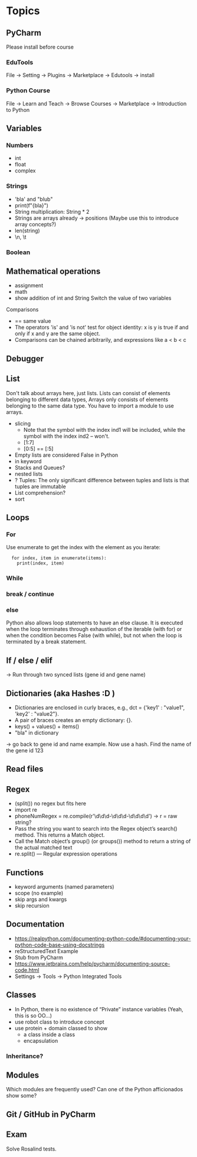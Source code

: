 # Topics
## PyCharm

Please install before course

### EduTools
File -> Setting -> Plugins -> Marketplace -> Edutools -> install

### Python Course
File -> Learn and Teach -> Browse Courses -> Marketplace -> Introduction to Python

## Variables
### Numbers

- int
- float
- complex

### Strings
- 'bla' and "blub"
- print(f"{bla}")
- String multiplication: String * 2
- Strings are arrays already -> positions (Maybe use this to introduce array concepts?)
- len(string)
- \n, \t

### Boolean

## Mathematical operations

- assignment
- math
- show addition of int and String
Switch the value of two variables

Comparisons
- == same value
- The operators 'is' and 'is not' test for object identity: x is y is true if and only if x and y are the same object.
- Comparisons can be chained arbitrarily, and expressions like a < b < c 
## Debugger

## List
Don't talk about arrays here, just lists.
Lists can consist of elements belonging to different data types, 
Arrays only consists of elements belonging to the same data type. 
You have to import a module to use arrays.
- slicing
  - Note that the symbol with the index ind1 will be included, while the symbol with the index ind2 – won't.
  - [1:7] 
  - [0:5] == [:5]
- Empty lists are considered False in Python
- in keyword
- Stacks and Queues?
- nested lists
- ? Tuples: The only significant difference between tuples and lists is that tuples are immutable
- List comprehension?
- sort

## Loops
### For

Use enumerate to get the index with the element as you iterate:
```
  for index, item in enumerate(items):
    print(index, item)
```

### While

### break / continue
### else

Python also allows loop statements to have an else clause. It is executed when the loop terminates through exhaustion
of the iterable (with for) or when the condition becomes False (with while), but not when the loop is terminated by a break statement.

## If / else / elif 

-> Run through two synced lists (gene id and gene name)

## Dictionaries (aka Hashes :D )

- Dictionaries are enclosed in curly braces, e.g., dct = {'key1' : "value1", 'key2' : "value2"}.
- A pair of braces creates an empty dictionary: {}.
- keys() + values() + items()
- "bla" in dictionary

-> go back to gene id and name example. Now use a hash. Find the name of the gene id 123

## Read files

## Regex

- (split()) no regex but fits here
- import re
- phoneNumRegex = re.compile(r'\d\d\d-\d\d\d-\d\d\d\d') -> r = raw string?
- Pass the string you want to search into the Regex object’s search() method. This returns a Match object.
- Call the Match object’s group() (or groups()) method to return a string of the actual matched text
- re.split() — Regular expression operations

## Functions

- keyword arguments (named parameters)
- scope (no example)
- skip args and kwargs
- skip recursion

## Documentation

- https://realpython.com/documenting-python-code/#documenting-your-python-code-base-using-docstrings
- reStructuredText Example
- Stub from PyCharm
- https://www.jetbrains.com/help/pycharm/documenting-source-code.html
- Settings -> Tools -> Python Integrated Tools

## Classes

- In Python, there is no existence of “Private” instance variables  (Yeah, this is so OO...)
- use robot class to introduce concept
- use protein + domain classed to show
  - a class inside a class
  - encapsulation

### Inheritance?

## Modules

Which modules are frequently used? Can one of the Python afficionados show some?

## Git / GitHub in PyCharm

## Exam

Solve Rosalind tests.
